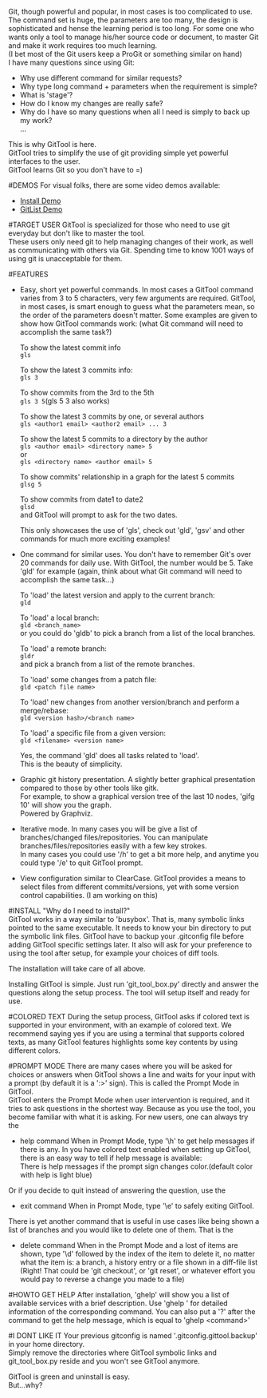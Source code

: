 Git, though powerful and popular, in most cases is too complicated to use. The command set is huge,
the parameters are too many, the design is sophisticated and hense the learning period is too long.
For some one who wants only a tool to manage his/her source code or document, to master Git and
make it work requires too much learning.  
(I bet most of the Git users keep a ProGit or something similar on hand)  
I have many questions since using Git:

- Why use different command for similar requests?  
- Why type long command + parameters when the requirement is simple?  
- What is 'stage'?  
- How do I know my changes are really safe?  
- Why do I have so many questions when all I need is simply to back up my work?  
    ...

This is why GitTool is here.  
GitTool tries to simplify the use of git providing simple yet powerful interfaces to the user.  
GitTool learns Git so you don't have to =)

#DEMOS
For visual folks, there are some video demos available:

- [Install Demo](http://youtu.be/LF0PA5XoRfQ)
- [GitList Demo](http://youtu.be/FzAex-pHJlE)

#TARGET USER
GitTool is specialized for those who need to use git everyday but don't like to master the tool.  
These users only need git to help managing changes of their work, as well as communicating with
others via Git. Spending time to know 1001 ways of using git is unacceptable for them.

#FEATURES
- Easy, short yet powerful commands. In most cases a GitTool command varies from 3 to 5 characters, very few arguments are required. GitTool, in most cases, is smart enough to guess what the parameters mean, so the order of the parameters doesn't matter. Some examples are given to show how GitTool commands work: (what Git command will need to accomplish the same task?)

  To show the latest commit info  
```gls```

  To show the latest 3 commits info:  
```gls 3```

  To show commits from the 3rd to the 5th  
```gls 3 5```(gls 5 3 also works)

  To show the latest 3 commits by one, or several authors  
```gls <author1 email> <author2 email> ... 3 ```

  To show the latest 5 commits to a directory by the author  
```gls <author email> <directory name> 5```  
  or  
```gls <directory name> <author email> 5```

  To show commits' relationship in a graph for the latest 5 commits  
```glsg 5```

  To show commits from date1 to date2  
```glsd```  
  and GitTool will prompt to ask for the two dates.

  This only showcases the use of 'gls', check out 'gld', 'gsv' and other commands for much more
  exciting examples!

- One command for similar uses. You don't have to remember Git's over 20 commands for daily use.
  With GitTool, the number would be 5. Take 'gld' for example (again, think about what Git command
  will need to accomplish the same task...)

  To 'load' the latest version and apply to the current branch:  
```gld```

  To 'load' a local branch:  
```gld <branch_name>```  
  or you could do 'gldb' to pick a branch from a list of the local branches.

  To 'load' a remote branch:  
```gldr```  
  and pick a branch from a list of the remote branches.

  To 'load' some changes from a patch file:  
```gld <patch file name>```

  To 'load' new changes from another version/branch and perform a merge/rebase:  
```gld <version hash>/<branch name>```

  To 'load' a specific file from a given version:  
```gld <filename> <version name>```

  Yes, the command 'gld' does all tasks related to 'load'.  
  This is the beauty of simplicity.

- Graphic git history presentation. A slightly better graphical presentation compared to those by other tools like gitk.  
  For example, to show a graphical version tree of the last 10 nodes, 'gifg 10' will show you the graph.  
  Powered by Graphviz.

- Iterative mode. In many cases you will be give a list of branches/changed files/repositories.
  You can manipulate branches/files/repositories easily with a few key strokes.  
  In many cases you could use '/h' to get a bit more help, and anytime you could type '/e' to
  quit GitTool prompt.

- View configuration similar to ClearCase. GitTool provides a means to select files from
  different commits/versions, yet with some version control capabilities. (I am working on this)

#INSTALL
"Why do I need to install?"  
GitTool works in a way similar to 'busybox'. That is, many symbolic links pointed to the same executable. It needs to know your bin directory to put the symbolic link files. GitTool have to backup your .gitconfig file before adding GitTool specific settings later. It also will ask for your preference to using the tool after setup, for example your choices of diff tools.

The installation will take care of all above.

Installing GitTool is simple. Just run 'git_tool_box.py' directly and answer
the questions along the setup process. The tool will setup itself and ready for use.

#COLORED TEXT
During the setup process, GitTool asks if colored text is supported in your environment, with an example of colored text. We recommend saying yes if you are using a terminal that supports colored texts, as many GitTool features highlights some key contents by using different colors.

#PROMPT MODE
There are many cases where you will be asked for choices or answers when GitTool shows a line and waits for your input with a prompt (by default it is a ':>' sign). This is called the Prompt Mode in GitTool.  
GitTool enters the Prompt Mode when user intervention is required, and it tries to ask questions in the shortest way. Because as you use the tool, you become familiar with what it is asking. For new users, one can always try the

   * help command
    When in Prompt Mode, type '\h' to get help messages if there is any. In you have colored text enabled when setting up GitTool, there is an easy way to tell if help message is available:  
    There is help messages if the prompt sign changes color.(default color with help is light blue)

Or if you decide to quit instead of answering the question, use the

   * exit command
    When in Prompt Mode, type '\e' to safely exiting GitTool.  

There is yet another command that is useful in use cases like being shown a list of branches and you would like to delete one of them. That is the

   * delete command
    When in the Prompt Mode and a lost of items are shown, type '\d' followed by the index of the item to delete it, no matter what the item is: a branch, a history entry or a file shown in a diff-file list (Right! That could be 'git checkout', or 'git reset', or whatever effort you would pay to reverse a change you made to a file)

#HOWTO GET HELP
After installation, 'ghelp' will show you a list of available services with a brief description. Use 'ghelp <command>' for detailed information of the corresponding command.
You can also put a '?' after the command to get the help message, which is equal to 'ghelp \<command\>'

#I DONT LIKE IT
Your previous gitconfig is named '.gitconfig.gittool.backup' in your home directory.  
Simply remove the directories where GitTool symbolic links and git_tool_box.py reside and you won't see GitTool anymore. 

GitTool is green and uninstall is easy.  
But...why?
